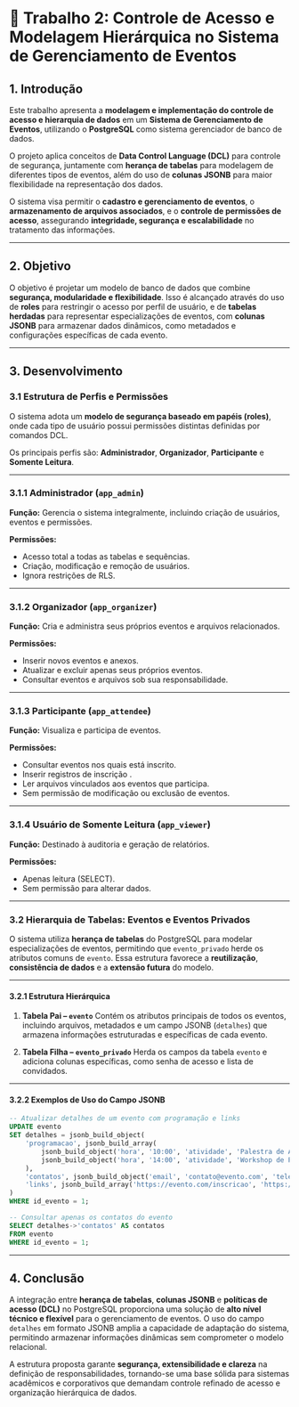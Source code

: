 # 🧾 **Trabalho 2: Controle de Acesso e Modelagem Hierárquica no Sistema de Gerenciamento de Eventos**

## **1. Introdução**

Este trabalho apresenta a **modelagem e implementação do controle de acesso e hierarquia de dados** em um **Sistema de Gerenciamento de Eventos**, utilizando o **PostgreSQL** como sistema gerenciador de banco de dados.


O projeto aplica conceitos de **Data Control Language (DCL)** para controle de segurança, juntamente com **herança de tabelas** para modelagem de diferentes tipos de eventos, além do uso de **colunas JSONB** para maior flexibilidade na representação dos dados.

O sistema visa permitir o **cadastro e gerenciamento de eventos**, o **armazenamento de arquivos associados**, e o **controle de permissões de acesso**, assegurando **integridade, segurança e escalabilidade** no tratamento das informações.

---

## **2. Objetivo**

O objetivo é projetar um modelo de banco de dados que combine **segurança, modularidade e flexibilidade**.
Isso é alcançado através do uso de **roles** para restringir o acesso por perfil de usuário, e de **tabelas herdadas** para representar especializações de eventos, com **colunas JSONB** para armazenar dados dinâmicos, como metadados e configurações específicas de cada evento.

---

## **3. Desenvolvimento**

### **3.1 Estrutura de Perfis e Permissões**

O sistema adota um **modelo de segurança baseado em papéis (roles)**, onde cada tipo de usuário possui permissões distintas definidas por comandos DCL.

Os principais perfis são: **Administrador**, **Organizador**, **Participante** e **Somente Leitura**.

---

### **3.1.1 Administrador (`app_admin`)**

**Função:**
Gerencia o sistema integralmente, incluindo criação de usuários, eventos e permissões.

**Permissões:**

* Acesso total a todas as tabelas e sequências.
* Criação, modificação e remoção de usuários.
* Ignora restrições de RLS.

<!--
**Comandos DCL:**

```sql
CREATE ROLE app_admin LOGIN PASSWORD 'senha_admin';
GRANT ALL PRIVILEGES ON ALL TABLES IN SCHEMA public TO app_admin;
GRANT ALL PRIVILEGES ON ALL SEQUENCES IN SCHEMA public TO app_admin;
ALTER ROLE app_admin WITH SUPERUSER;  -- opcional
```
-->
---

### **3.1.2 Organizador (`app_organizer`)**

**Função:**
Cria e administra seus próprios eventos e arquivos relacionados.

**Permissões:**

* Inserir novos eventos e anexos.
* Atualizar e excluir apenas seus próprios eventos.
* Consultar eventos e arquivos sob sua responsabilidade.

<!--
**Comandos DCL:**

```sql
CREATE ROLE app_organizer LOGIN PASSWORD 'senha_organizador';
GRANT CONNECT ON DATABASE eventos_db TO app_organizer;
GRANT USAGE ON SCHEMA public TO app_organizer;
GRANT SELECT, INSERT, UPDATE, DELETE ON events, attachments, tickets TO app_organizer;
```
-->
---

### **3.1.3 Participante (`app_attendee`)**

**Função:**
Visualiza e participa de eventos.

**Permissões:**

* Consultar eventos nos quais está inscrito.
* Inserir registros de inscrição .
* Ler arquivos vinculados aos eventos que participa.
* Sem permissão de modificação ou exclusão de eventos.

<!--
**Comandos DCL:**

```sql
CREATE ROLE app_attendee LOGIN PASSWORD 'senha_participante';
GRANT CONNECT ON DATABASE eventos_db TO app_attendee;
GRANT USAGE ON SCHEMA public TO app_attendee;
GRANT SELECT ON events, tickets, attachments TO app_attendee;
GRANT INSERT ON tickets TO app_attendee;
```
-->
---

### **3.1.4 Usuário de Somente Leitura (`app_viewer`)**

**Função:**
Destinado à auditoria e geração de relatórios.

**Permissões:**

* Apenas leitura (SELECT).
* Sem permissão para alterar dados.

<!--
**Comandos DCL:**

```sql
CREATE ROLE app_viewer LOGIN PASSWORD 'senha_viewer';
GRANT CONNECT ON DATABASE eventos_db TO app_viewer;
GRANT USAGE ON SCHEMA public TO app_viewer;
GRANT SELECT ON ALL TABLES IN SCHEMA public TO app_viewer;
```

---

### **3.1.5 Resumo Estruturado de Permissões**

| **Perfil**          | **Pode Ler**          | **Pode Inserir**     | **Pode Atualizar**  | **Pode Excluir**    | **Escopo / Observações**    |
| ------------------- | --------------------- | -------------------- | ------------------- | ------------------- | --------------------------- |
| **Administrador**   | Todas as tabelas      | Todas as tabelas     | Todas as tabelas    | Todas as tabelas    | Acesso total, ignora RLS    |
| **Organizador**     | Seus eventos e anexos | Novos eventos/anexos | Seus eventos/anexos | Seus eventos/anexos | Escopo limitado por RLS     |
| **Participante**    | Eventos inscritos     | Tickets              | —                   | —                   | Restrito às suas inscrições |
| **Somente leitura** | Todas as tabelas      | —                    | —                   | —                   | Apenas consulta             |

-->

---

### **3.2 Hierarquia de Tabelas: Eventos e Eventos Privados**

O sistema utiliza **herança de tabelas** do PostgreSQL para modelar especializações de eventos, permitindo que `evento_privado` herde os atributos comuns de `evento`.
Essa estrutura favorece a **reutilização**, **consistência de dados** e a **extensão futura** do modelo.

---

#### **3.2.1 Estrutura Hierárquica**

1. **Tabela Pai – `evento`**
   Contém os atributos principais de todos os eventos, incluindo arquivos, metadados e um campo JSONB (`detalhes`) que armazena informações estruturadas e específicas de cada evento.

2. **Tabela Filha – `evento_privado`**
   Herda os campos da tabela `evento` e adiciona colunas específicas, como senha de acesso e lista de convidados.

<!--
---

#### **3.2.2 Estrutura das Tabelas (SQL)**

```sql
-- Tabela Pai: Evento
CREATE TABLE evento (
    id_evento SERIAL PRIMARY KEY,
    titulo VARCHAR(150) NOT NULL,
    descricao TEXT,
    data_evento DATE NOT NULL,
    local VARCHAR(200) NOT NULL,
    id_usuario INTEGER REFERENCES usuario(id_usuario),
    criado_em TIMESTAMP DEFAULT CURRENT_TIMESTAMP,
    tipo_evento VARCHAR(20) CHECK (tipo_evento IN ('publico', 'privado')),
    arquivo BYTEA,                           -- arquivo binário (imagem, PDF, etc.)
    metadados JSONB DEFAULT '{}',            -- metadados técnicos (tipo, formato, etc.)
    detalhes JSONB DEFAULT '{
        "programacao": [],
        "contatos": {"email": null, "telefone": null},
        "links": []
    }'                                       -- informações estruturadas do evento
);

-- Tabela Filha: Evento Privado
CREATE TABLE evento_privado (
    senha_acesso VARCHAR(100),               -- senha para acessar o evento
    convidados JSONB DEFAULT '[]',           -- lista de IDs ou e-mails de convidados
    acesso_restrito BOOLEAN DEFAULT TRUE
) INHERITS (evento);
```
-->

---

#### **3.2.2 Exemplos de Uso do Campo JSONB**

```sql
-- Atualizar detalhes de um evento com programação e links
UPDATE evento
SET detalhes = jsonb_build_object(
    'programacao', jsonb_build_array(
        jsonb_build_object('hora', '10:00', 'atividade', 'Palestra de Abertura'),
        jsonb_build_object('hora', '14:00', 'atividade', 'Workshop de PostgreSQL')
    ),
    'contatos', jsonb_build_object('email', 'contato@evento.com', 'telefone', '(11) 99999-9999'),
    'links', jsonb_build_array('https://evento.com/inscricao', 'https://evento.com/programacao')
)
WHERE id_evento = 1;

-- Consultar apenas os contatos do evento
SELECT detalhes->'contatos' AS contatos
FROM evento
WHERE id_evento = 1;
```

---

<!--

#### **3.2.4 Diagrama Conceitual Simplificado**

```
                ┌────────────────────┐
                │      evento        │
                │--------------------│
                │ id_evento (PK)     │
                │ titulo             │
                │ data_evento        │
                │ local              │
                │ tipo_evento        │
                │ arquivo (BYTEA)    │
                │ metadados (JSONB)  │
                │ detalhes (JSONB)   │
                └────────┬───────────┘
                         │
                         │
                 ┌────────┴─────────┐
                 │ evento_privado   │
                 │------------------│
                 │ senha_acesso     │
                 │ convidados       │
                 │ acesso_restrito  │
                 └──────────────────┘
```

---
-->

## **4. Conclusão**

A integração entre **herança de tabelas**, **colunas JSONB** e **políticas de acesso (DCL)** no PostgreSQL proporciona uma solução de **alto nível técnico e flexível** para o gerenciamento de eventos.
O uso do campo `detalhes` em formato JSONB amplia a capacidade de adaptação do sistema, permitindo armazenar informações dinâmicas sem comprometer o modelo relacional.

A estrutura proposta garante **segurança, extensibilidade e clareza** na definição de responsabilidades, tornando-se uma base sólida para sistemas acadêmicos e corporativos que demandam controle refinado de acesso e organização hierárquica de dados.

